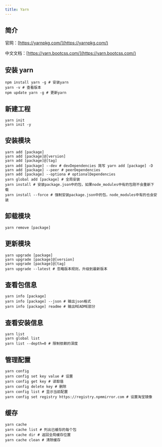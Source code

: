 ```yaml
---
title: Yarn
---
```


## 简介

官网：[https://yarnpkg.com/](https://yarnpkg.com/)

中文文档：[https://yarn.bootcss.com/](https://yarn.bootcss.com/)

## 安装 yarn

```shell
npm install yarn -g # 安装yarn
yarn -v # 查看版本
npm update yarn -g # 更新yarn
```

## 新建工程

```shell
yarn init
yarn init -y
```

## 安装模块

```shell
yarn add [package]
yarn add [package]@[version]
yarn add [package]@[tag]
yarn add [package] --dev # devDependencies 简写 yarn add [package] -D
yarn add [package] --peer # peerDependencies
yarn add [package] --optiona # optionalDependencies
yarn global add [package] # 全局安装
yarn install # 安装package.json中的包，如果node_modules中有的包刚不会重新下载
yarn install --force # 强制安装package.json中的包，node_modules中有的也会安装
```

## 卸载模块

```shell
yarn remove [package]
```

## 更新模块

```shell
yarn upgrade [package]
yarn upgrade [package]@[version]
yarn upgrade [package]@[tag]
yarn upgrade --latest # 忽略版本规则，升级到最新版本
```

## 查看包信息

```shell
yarn info [package]
yarn info [package] --json # 输出json格式
yarn info [package] readme # 输出README部分
```

## 查看安装信息

```shell
yarn list
yarn global list
yarn list --depth=0 # 限制依赖的深度
```

## 管理配置

```shell
yarn config
yarn config set key value # 设置
yarn config get key # 读取值
yarn config delete key # 删除
yarn config list # 显示当前配置
yarn config set registry https://registry.npmmirror.com # 设置淘宝镜像
```

## 缓存

```shell
yarn cache
yarn cache list # 列出已缓存的每个包
yarn cache dir # 返回全局缓存位置
yarn cache clean # 清除缓存
```
